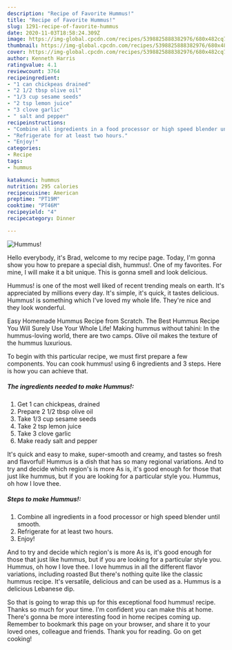 ```yaml
---
description: "Recipe of Favorite Hummus!"
title: "Recipe of Favorite Hummus!"
slug: 1291-recipe-of-favorite-hummus
date: 2020-11-03T18:58:24.309Z
image: https://img-global.cpcdn.com/recipes/5398825888382976/680x482cq70/hummus-recipe-main-photo.jpg
thumbnail: https://img-global.cpcdn.com/recipes/5398825888382976/680x482cq70/hummus-recipe-main-photo.jpg
cover: https://img-global.cpcdn.com/recipes/5398825888382976/680x482cq70/hummus-recipe-main-photo.jpg
author: Kenneth Harris
ratingvalue: 4.1
reviewcount: 3764
recipeingredient:
- "1 can chickpeas drained"
- "2 1/2 tbsp olive oil"
- "1/3 cup sesame seeds"
- "2 tsp lemon juice"
- "3 clove garlic"
- " salt and pepper"
recipeinstructions:
- "Combine all ingredients in a food processor or high speed blender until smooth."
- "Refrigerate for at least two hours."
- "Enjoy!"
categories:
- Recipe
tags:
- hummus

katakunci: hummus 
nutrition: 295 calories
recipecuisine: American
preptime: "PT19M"
cooktime: "PT46M"
recipeyield: "4"
recipecategory: Dinner

---
```



![Hummus!](https://img-global.cpcdn.com/recipes/5398825888382976/680x482cq70/hummus-recipe-main-photo.jpg)

Hello everybody, it's Brad, welcome to my recipe page. Today, I'm gonna show you how to prepare a special dish, hummus!. One of my favorites. For mine, I will make it a bit unique. This is gonna smell and look delicious.

Hummus! is one of the most well liked of recent trending meals on earth. It's appreciated by millions every day. It's simple, it's quick, it tastes delicious. Hummus! is something which I've loved my whole life. They're nice and they look wonderful.

Easy Homemade Hummus Recipe from Scratch. The Best Hummus Recipe You Will Surely Use Your Whole Life! Making hummus without tahini: In the hummus-loving world, there are two camps. Olive oil makes the texture of the hummus luxurious.


To begin with this particular recipe, we must first prepare a few components. You can cook hummus! using 6 ingredients and 3 steps. Here is how you can achieve that.

<!--inarticleads1-->

##### The ingredients needed to make Hummus!:

1. Get 1 can chickpeas, drained
1. Prepare 2 1/2 tbsp olive oil
1. Take 1/3 cup sesame seeds
1. Take 2 tsp lemon juice
1. Take 3 clove garlic
1. Make ready  salt and pepper


It&#39;s quick and easy to make, super-smooth and creamy, and tastes so fresh and flavorful! Hummus is a dish that has so many regional variations. And to try and decide which region&#39;s is more As is, it&#39;s good enough for those that just like hummus, but if you are looking for a particular style you. Hummus, oh how I love thee. 

<!--inarticleads2-->

##### Steps to make Hummus!:

1. Combine all ingredients in a food processor or high speed blender until smooth.
1. Refrigerate for at least two hours.
1. Enjoy!


And to try and decide which region&#39;s is more As is, it&#39;s good enough for those that just like hummus, but if you are looking for a particular style you. Hummus, oh how I love thee. I love hummus in all the different flavor variations, including roasted But there&#39;s nothing quite like the classic hummus recipe. It&#39;s versatile, delicious and can be used as a. Hummus is a delicious Lebanese dip. 

So that is going to wrap this up for this exceptional food hummus! recipe. Thanks so much for your time. I'm confident you can make this at home. There's gonna be more interesting food in home recipes coming up. Remember to bookmark this page on your browser, and share it to your loved ones, colleague and friends. Thank you for reading. Go on get cooking!

